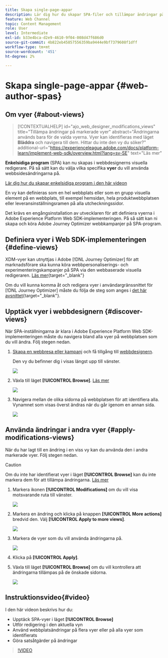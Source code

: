 ```yaml
---
title: Skapa single-page-appar
description: Lär dig hur du skapar SPA-filer och tillämpar ändringar på olika vyer i Journey Optimizer
feature: Web Channel
topic: Content Management
role: User
level: Intermediate
exl-id: b33e4bca-d2e9-4610-9f04-008d47f686d0
source-git-commit: 4b822eb45857556359ba9444e9bf7379608f1dff
workflow-type: tm+mt
source-wordcount: '451'
ht-degree: 2%

---
```


# Skapa single-page-appar {#web-author-spas}

## Om vyer {#about-views}

>[!CONTEXTUALHELP]
>id="ajo_web_designer_modifications_views"
>title="Tillämpa ändringar på markerade vyer"
>abstract="Ändringarna används bara för de valda vyerna. Vyer kan identifieras med läget **Bläddra** och navigera till dem. Hittar du inte den vy du söker?"
>additional-url="https://experienceleague.adobe.com/docs/platform-learn/implement-web-sdk/overview.html?lang=sv-SE" text="Läs mer"

**Enkelsidiga program** (SPA) kan nu skapas i webbdesignerns visuella redigerare. På så sätt kan du välja vilka specifika **vyer** du vill använda webbsidesändringarna på.

[Lär dig hur du skapar enkelsidiga program i den här videon](#video)

En vy kan definieras som en hel webbplats eller som en grupp visuella element på en webbplats, till exempel hemsidan, hela produktwebbplatsen eller leveransinställningsramen på alla utcheckningssidor.

Det krävs en engångsinstallation av utvecklaren för att definiera vyerna i Adobe Experience Platform Web SDK-implementeringen. På så sätt kan ni skapa och köra Adobe Journey Optimizer webbkampanjer på SPA-program.

## Definiera vyer i Web SDK-implementeringen {#define-views}

XDM-vyer kan utnyttjas i Adobe [!DNL Journey Optimizer] för att marknadsförare ska kunna köra webbpersonaliserings- och experimenteringskampanjer på SPA via den webbaserade visuella redigeraren. [Läs mer](https://experienceleague.adobe.com/docs/experience-platform/edge/personalization/ajo/web-spa-implementation.html?lang=sv-SE){target="_blank"}

Om du vill kunna komma åt och redigera vyer i användargränssnittet för [!DNL Journey Optimizer] måste du följa de steg som anges i [det här avsnittet](https://experienceleague.adobe.com/docs/experience-platform/edge/personalization/ajo/web-spa-implementation.html?lang=sv-SE#implement-xdm-views){target="_blank"}.

## Upptäck vyer i webbdesignern {#discover-views}

När SPA-inställningarna är klara i Adobe Experience Platform Web SDK-implementeringen måste du navigera bland alla vyer på webbplatsen som du vill ändra. Följ stegen nedan.

1. [Skapa en webbresa eller kampanj](create-web.md) och få tillgång till [webbdesignern](web-visual-editor.md).

   Den vy du befinner dig i visas längst upp till vänster.

   ![](assets/web-designer-view-home.png)

1. Växla till läget **[!UICONTROL Browse]**. [Läs mer](web-visual-editor.md#browse-mode)

   ![](assets/web-designer-view-browse.png)

1. Navigera mellan de olika sidorna på webbplatsen för att identifiera alla. Vynamnet som visas överst ändras när du går igenom en annan sida.

   ![](assets/web-designer-other-view.png)

## Använda ändringar i andra vyer {#apply-modifications-views}

När du har lagt till en ändring i en viss vy kan du använda den i andra markerade vyer. Följ stegen nedan.

>[!CAUTION]
>
>Om du inte har identifierat vyer i läget **[!UICONTROL Browse]** kan du inte markera dem för att tillämpa ändringarna. [Läs mer](#discover-views)

1. Markera ikonen **[!UICONTROL Modifications]** om du vill visa motsvarande ruta till vänster.

   ![](assets/web-designer-view-modifications-pane.png)

1. Markera en ändring och klicka på knappen **[!UICONTROL More actions]** bredvid den. Välj **[!UICONTROL Apply to more views]**.

   ![](assets/web-designer-modifications-more-actions.png)

1. Markera de vyer som du vill använda ändringarna på.

   ![](assets/web-designer-modifications-apply-to.png)

1. Klicka på **[!UICONTROL Apply]**.

1. Växla till läget **[!UICONTROL Browse]** om du vill kontrollera att ändringarna tillämpas på de önskade sidorna.

   ![](assets/web-designer-modifications-applied-view.png)

## Instruktionsvideo{#video}

I den här videon beskrivs hur du:

* Upptäck SPA-vyer i läget **[!UICONTROL Browse]**
* Utför redigering i den aktuella vyn
* Använd webbplatsändringar på flera vyer eller på alla vyer som identifierats
* Göra satsåtgärder på ändringar

>[!VIDEO](https://video.tv.adobe.com/v/3424536/?quality=12&learn=on)
